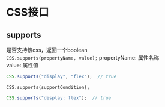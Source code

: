 # CSS接口

## supports
是否支持该css，返回一个boolean  
`CSS.supports(propertyName, value);`
propertyName: 属性名称  
value: 属性值  
```js
CSS.supports("display", "flex");  // true
```
`CSS.supports(supportCondition);`
```js
CSS.supports("display: flex");  // true
```

  